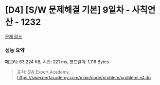 # [D4] [S/W 문제해결 기본] 9일차 - 사칙연산 - 1232 

[문제 링크](https://swexpertacademy.com/main/code/problem/problemDetail.do?contestProbId=AV141J8KAIcCFAYD) 

### 성능 요약

메모리: 63,224 KB, 시간: 221 ms, 코드길이: 1,116 Bytes



> 출처: SW Expert Academy, https://swexpertacademy.com/main/code/problem/problemList.do